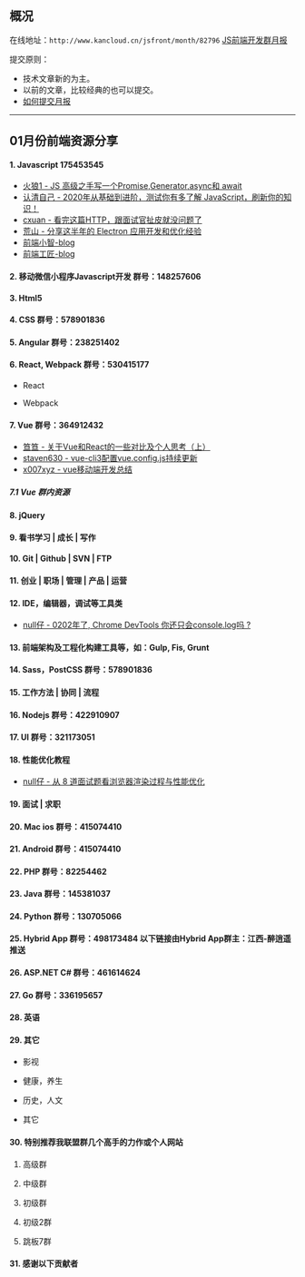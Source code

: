## 概况

在线地址：`http://www.kancloud.cn/jsfront/month/82796` [JS前端开发群月报](http://www.kancloud.cn/jsfront/month/82796)


提交原则：

- 技术文章新的为主。
- 以前的文章，比较经典的也可以提交。
- [如何提交月报](http://www.kancloud.cn/jsfront/month/227309)

---


## 01月份前端资源分享
#### 1. Javascript 175453545
- [火狼1 - JS 高级之手写一个Promise,Generator,async和 await](https://juejin.im/post/5df83b93f265da33f8652ccc)
- [认清自己 - 2020年从基础到进阶，测试你有多了解 JavaScript，刷新你的知识！](https://juejin.im/post/5e1830c05188254c461313dc)
- [cxuan - 看完这篇HTTP，跟面试官扯皮就没问题了](https://juejin.im/post/5e1870736fb9a02fef3a5dcb)
- [荒山 - 分享这半年的 Electron 应用开发和优化经验](https://juejin.im/post/5e0010866fb9a015fd69c645)
- [前端小智-blog](https://github.com/qq449245884/xiaozhi)
- [前端工匠-blog](https://github.com/ljianshu/Blog)


#### 2. 移动微信小程序Javascript开发 群号：148257606


#### 3. Html5


#### 4. CSS  群号：578901836

#### 5. Angular 群号：238251402

#### 6. React, Webpack 群号：530415177
- React
    

- Webpack


#### 7. Vue 群号：364912432
- [笪笪 - 关于Vue和React的一些对比及个人思考（上）](https://juejin.im/post/5e153e096fb9a048297390c1)
- [staven630 - vue-cli3配置vue.config.js持续更新](https://github.com/staven630/vue-cli4-config)
- [x007xyz - vue移动端开发总结](https://juejin.im/post/5e0f01fd5188253a8511b9c0)

##### 7.1 Vue 群内资源


#### 8. jQuery

#### 9. 看书学习 | 成长 | 写作


#### 10. Git | Github | SVN | FTP

#### 11. 创业 | 职场 | 管理 | 产品 | 运营

#### 12. IDE，编辑器，调试等工具类
- [null仔 - 0202年了, Chrome DevTools 你还只会console.log吗 ?](https://juejin.im/post/5e0cb3ba5188253ab46da675)

#### 13. 前端架构及工程化构建工具等，如：Gulp, Fis, Grunt

#### 14. Sass，PostCSS  群号：578901836

#### 15. 工作方法 | 协同 | 流程

#### 16. Nodejs 群号：422910907

#### 17. UI 群号：321173051

#### 18. 性能优化教程
- [null仔 - 从 8 道面试题看浏览器渲染过程与性能优化](https://juejin.im/post/5e143104e51d45414a4715f7)

#### 19. 面试 | 求职

#### 20. Mac ios 群号：415074410

#### 21. Android 群号：415074410

#### 22. PHP 群号：82254462

#### 23. Java 群号：145381037

#### 24. Python 群号：130705066

#### 25. Hybrid App 群号：498173484 以下链接由Hybrid App群主：江西-醉逍遥推送

#### 26. ASP.NET C# 群号：461614624

#### 27. Go 群号：336195657

#### 28. 英语

#### 29. 其它

- 影视


- 健康，养生


- 历史，人文


- 其它



#### 30. 特别推荐我联盟群几个高手的力作或个人网站

1. 高级群



2. 中级群


3. 初级群

4. 初级2群


5. 跳板7群


#### 31. 感谢以下贡献者

